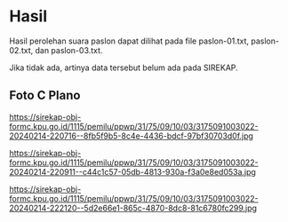 # Hasil

Hasil perolehan suara paslon dapat dilihat pada file paslon-01.txt, paslon-02.txt, dan paslon-03.txt.

Jika tidak ada, artinya data tersebut belum ada pada SIREKAP.

## Foto C Plano

https://sirekap-obj-formc.kpu.go.id/1115/pemilu/ppwp/31/75/09/10/03/3175091003022-20240214-220716--8fb5f9b5-8c4e-4436-bdcf-97bf30703d0f.jpg

https://sirekap-obj-formc.kpu.go.id/1115/pemilu/ppwp/31/75/09/10/03/3175091003022-20240214-220911--c44c1c57-05db-4813-930a-f3a0e8ed053a.jpg

https://sirekap-obj-formc.kpu.go.id/1115/pemilu/ppwp/31/75/09/10/03/3175091003022-20240214-222120--5d2e66e1-865c-4870-8dc8-81c6780fc299.jpg
